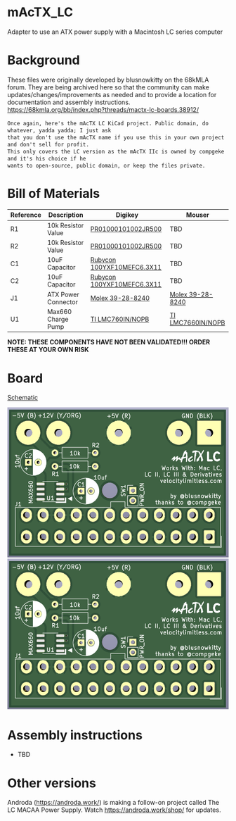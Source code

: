 # mAcTX_LC
Adapter to use an ATX power supply with a Macintosh LC series computer

# Background
These files were originally developed by blusnowkitty on the 68kMLA forum. They are being archived here so that the community can make updates/changes/improvements as needed and to provide a location for documentation and assembly instructions.
https://68kmla.org/bb/index.php?threads/mactx-lc-boards.38912/

```
Once again, here's the mAcTX LC KiCad project. Public domain, do whatever, yadda yadda; I just ask 
that you don't use the mAcTX name if you use this in your own project and don't sell for profit. 
This only covers the LC version as the mAcTX IIc is owned by compgeke and it's his choice if he
wants to open-source, public domain, or keep the files private.
```

# Bill of Materials

| Reference | Description         | Digikey | Mouser  |
| --------- | ------------------- |--------- | ------- |
| R1        | 10k Resistor Value| [PR01000101002JR500](https://www.digikey.com/en/products/detail/vishay-beyschlag-draloric-bc-components/PR01000101002JR500/595971)   |  TBD  |
| R2        | 10k Resistor Value| [PR01000101002JR500](https://www.digikey.com/en/products/detail/vishay-beyschlag-draloric-bc-components/PR01000101002JR500/595971)   |  TBD  |
| C1        | 10uF Capacitor      | [Rubycon 100YXF10MEFC6.3X11](https://www.digikey.com/en/products/detail/rubycon/100YXF10MEFC6-3X11/3563099)   |  TBD  |
| C2        | 10uF Capacitor      |  [Rubycon 100YXF10MEFC6.3X11](https://www.digikey.com/en/products/detail/rubycon/100YXF10MEFC6-3X11/3563099)   |  TBD  |
| J1        | ATX Power Connector |  [Molex 39-28-8240](https://www.digikey.com/en/products/detail/molex/0039288240/930307?s=N4IgTCBcDaIKwGYAcBaBBOFZVLAFgAYQBdAXyA)| [Molex 39-28-8240](https://www.mouser.com/ProductDetail/538-39-28-8240) |
| U1        | Max660 Charge Pump  |  [TI LMC760IN/NOPB](https://www.digikey.com/en/products/detail/texas-instruments/LMC7660IN-NOPB/32523)   | [TI LMC7660IN/NOPB](https://www.mouser.com/ProductDetail/Texas-Instruments/LMC7660IN-NOPB?qs=7lkVKPoqpbYEdm6mfQWnbw%3D%3D) |

**NOTE: THESE COMPONENTS HAVE NOT BEEN VALIDATED!!! ORDER THESE AT YOUR OWN RISK**

# Board
[Schematic](https://github.com/akuker/mAcTX_LC/blob/main/KiCad/mactxlc_sch.pdf)

![mAcTX LC Top Image](/doc/mAcTX_LC_top.png)
![mAcTX LC Bottom Image](/doc/mAcTX_LC_top.png)

# Assembly instructions

* TBD

# Other versions

Androda (https://androda.work/) is making a follow-on project called The LC MACAA Power Supply. Watch https://androda.work/shop/ for updates.
